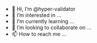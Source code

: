 - 👋 Hi, I’m @hyper-validator
- 👀 I’m interested in ...
- 🌱 I’m currently learning ...
- 💞️ I’m looking to collaborate on ...
- 📫 How to reach me ...

<!---
hyper-validator/hyper-validator is a ✨ special ✨ repository because its `README.md` (this file) appears on your GitHub profile.
You can click the Preview link to take a look at your changes.
--->
